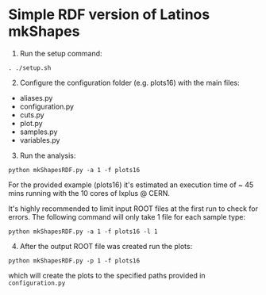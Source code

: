 # Simple RDF version of Latinos mkShapes

1. Run the setup command:
```
. ./setup.sh
```

2. Configure the configuration folder (e.g. plots16) with the main files:
- aliases.py
- configuration.py
- cuts.py
- plot.py
- samples.py
- variables.py

3. Run the analysis:
```
python mkShapesRDF.py -a 1 -f plots16
```
For the provided example (plots16) it's estimated an execution time of ~ 45 mins running with the 10 cores of lxplus @ CERN.


It's highly recommended to limit input ROOT files at the first run to check for errors. The following command will only take 1 file for each sample type:
```
python mkShapesRDF.py -a 1 -f plots16 -l 1
```

4. After the output ROOT file was created run the plots:
```
python mkShapesRDF.py -p 1 -f plots16
```
which will create the plots to the specified paths provided in `configuration.py` 


